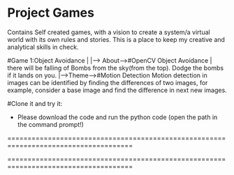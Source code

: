 # Project Games
Contains Self created games, with a vision to create a system/a virtual world with its own rules and stories.
This is a place to keep my creative and analytical skills in check. 

#Game 1:Object Avoidance
|
|--> About-->#OpenCV Object Avoidance 
|			there will be falling of Bombs from the sky(from the top). Dodge the bombs if it lands on you.
|-->Theme-->#Motion Detection
		    Motion detection in images can be identified by finding the differences of two images, for example, consider a base image and find the difference in next new images. 



#Clone it and try it:
- Please download the code and run the python code (open the path in the command prompt!)


=====================================================================================


=====================================================================================

